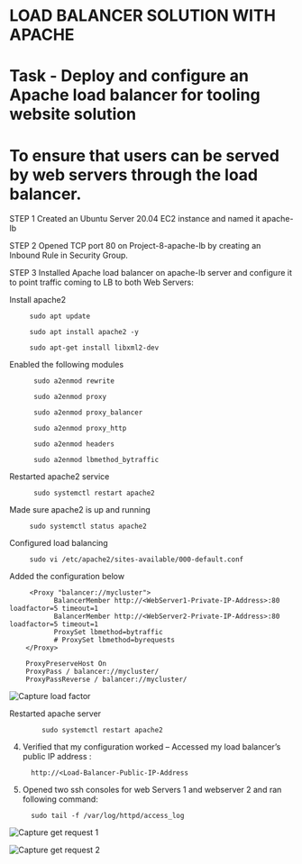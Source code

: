 
# LOAD BALANCER SOLUTION WITH APACHE

# Task -  Deploy and configure an Apache load balancer for tooling website solution

# To ensure that users can be served by web servers through the load balancer.
      
 STEP 1  Created an Ubuntu Server 20.04 EC2 instance and named it apache-lb 
 
 STEP 2  Opened TCP port 80 on Project-8-apache-lb by creating an Inbound Rule in Security Group.

 STEP  3 Installed Apache load balancer on apache-lb server and configure it to point traffic coming to LB to both Web Servers:

   Install apache2
   
         sudo apt update
       
         sudo apt install apache2 -y

         sudo apt-get install libxml2-dev
         
   Enabled the following modules
   
          sudo a2enmod rewrite
         
          sudo a2enmod proxy
         
          sudo a2enmod proxy_balancer
        
          sudo a2enmod proxy_http
         
          sudo a2enmod headers
        
          sudo a2enmod lbmethod_bytraffic
          
  Restarted apache2 service
  
          sudo systemctl restart apache2
          
  Made sure apache2 is up and running
  
         sudo systemctl status apache2
         
  Configured load balancing
  
         sudo vi /etc/apache2/sites-available/000-default.conf
         
  Added the configuration below
  
         <Proxy "balancer://mycluster">
               BalancerMember http://<WebServer1-Private-IP-Address>:80 loadfactor=5 timeout=1
               BalancerMember http://<WebServer2-Private-IP-Address>:80 loadfactor=5 timeout=1
               ProxySet lbmethod=bytraffic
               # ProxySet lbmethod=byrequests
        </Proxy>

        ProxyPreserveHost On
        ProxyPass / balancer://mycluster/
        ProxyPassReverse / balancer://mycluster/
        
![Capture load factor](https://user-images.githubusercontent.com/92916632/150034170-8a4b849c-c2a8-4a87-bea0-f1f2d5a9b530.PNG)
 
 Restarted apache server
 
            sudo systemctl restart apache2
            
   4. Verified that my configuration worked – Accessed my load balancer’s public IP address :

            http://<Load-Balancer-Public-IP-Address
            
   5. Opened two ssh consoles for  web Servers 1 and webserver 2 and ran following command:

            sudo tail -f /var/log/httpd/access_log
            
  ![Capture get request 1](https://user-images.githubusercontent.com/92916632/150034900-3c8befbc-7c6a-4ec2-95aa-924605ff9963.PNG)
  
  
  ![Capture get request 2](https://user-images.githubusercontent.com/92916632/150035116-71108312-592e-4b4a-80bf-25d80644d8bc.PNG)
 
          
          
          
          
